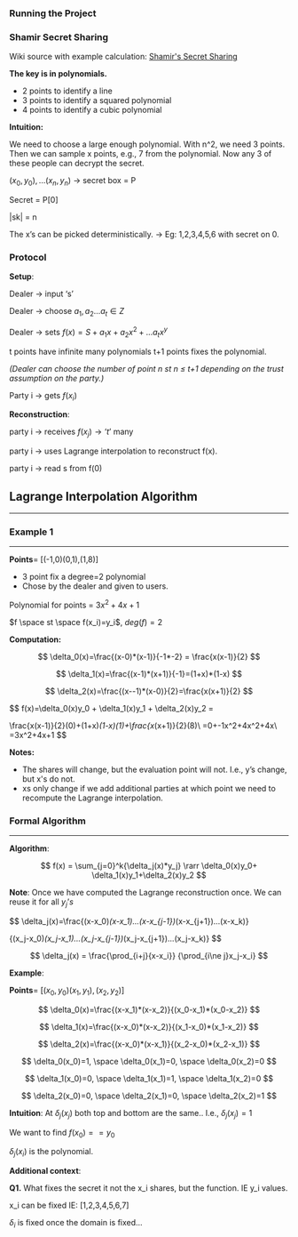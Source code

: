 
### Running the Project


### **Shamir Secret Sharing**

Wiki source with example calculation: [Shamir's Secret Sharing](https://en.wikipedia.org/wiki/Shamir%27s_secret_sharing)

**The key is in polynomials.**

- 2 points to identify a line
- 3 points to identify a squared polynomial
- 4 points to identify a cubic polynomial

**Intuition:**

We need to choose a large enough polynomial. With n^2, we need 3 points. Then we can sample x points, e.g., 7 from the polynomial. Now any 3 of these people can decrypt the secret.

$(x_0, y_0), … (x_n, y_n)$ → secret box = P

Secret = P[0]

|sk| = n

The x’s can be picked deterministically. → Eg: 1,2,3,4,5,6 with secret on 0.

### Protocol

**Setup**:

Dealer → input ‘s’

Dealer → choose $a_1,a_2…a_t \in Z$

Dealer → sets $f(x) = S+a_1x + a_2x^2+…a_t x^y$

t points have infinite many polynomials t+1 points fixes the polynomial.

*(Dealer can choose the number of point n st n ≤ t+1 depending on the trust assumption on the party.)*

Party i → gets $f(x_i)$

**Reconstruction**:

party i →  receives $f(x_j) → ‘t’$ many 

party i → uses Lagrange interpolation to reconstruct f(x).

party i → read s from f(0)

## Lagrange Interpolation Algorithm

---

### Example 1

---

**Points**= [(-1,0)(0,1),(1,8)]

- 3 point fix a degree=2 polynomial
- Chose by the dealer and given to users.

Polynomial for points = $3x^2+4x+1$

$f \space st \space f(x_i)=y_i$, $deg(f)=2$

**Computation:**

$$
\delta_0(x)=\frac{(x-0)*(x-1)}{-1*-2} = \frac{x(x-1)}{2}
$$

$$
\delta_1(x)=\frac{(x-1)*(x+1)}{-1}=(1+x)*(1-x)
$$

$$
\delta_2(x)=\frac{(x--1)*(x-0)}{2}=\frac{x(x+1)}{2}
$$

$$
f(x)=\delta_0(x)y_0 + \delta_1(x)y_1 + \delta_2(x)y_2 =

\frac{x(x-1)}{2}(0)+(1+x)*(1-x)(1)+\frac{x*(x+1)}{2}(8)\\
=0+-1x^2+4x^2+4x\\
=3x^2+4x+1
$$

**Notes:**

- The shares will change, but the evaluation point will not. I.e., y’s change, but x's do not.
- xs only change if we add additional parties at which point we need to recompute the Lagrange interpolation.

### Formal Algorithm

---

**Algorithm**:

$$
f(x) = \sum_{j=0}^k{\delta_j(x)*y_j} \rarr \delta_0(x)y_0+ \delta_1(x)y_1+\delta_2(x)y_2
$$

**Note**: Once we have computed the Lagrange reconstruction once. We can reuse it for all $y_j’s$

$$
\delta_j(x)=\frac{(x-x_0)*(x-x_1)...(x-x_{j-1})*(x-x_{j+1})...(x-x_k)}

{(x_j-x_0)*(x_j-x_1)...(x_j-x_{j-1})*(x_j-x_{j+1})...(x_j-x_k)}
$$

$$
\delta_j(x) = \frac{\prod_{i+j}{x-x_i}}
{\prod_{i\ne j}x_j-x_i}
$$

**Example**:

**Points**= $[(x_0,y_0)(x_1,y_1),(x_2,y_2)]$

$$
\delta_0(x)=\frac{(x-x_1)*(x-x_2)}{(x_0-x_1)*(x_0-x_2)}
$$

$$
\delta_1(x)=\frac{(x-x_0)*(x-x_2)}{(x_1-x_0)*(x_1-x_2)}
$$

$$
\delta_2(x)=\frac{(x-x_0)*(x-x_1)}{(x_2-x_0)*(x_2-x_1)}
$$

$$
\delta_0(x_0)=1, \space \delta_0(x_1)=0, \space \delta_0(x_2)=0
$$

$$
\delta_1(x_0)=0, \space \delta_1(x_1)=1, \space \delta_1(x_2)=0
$$

$$
\delta_2(x_0)=0, \space \delta_2(x_1)=0, \space \delta_2(x_2)=1
$$

**Intuition**: At $\delta_j(x_j)$ both top and bottom are the same.. I.e., $\delta_j(x_j)=1$

We want to find $f(x_0) == y_0$

$\delta_j(x_i)$ is the polynomial.

**Additional context**:

**Q1.** What fixes the secret it not the x_i shares, but the function. IE y_i values.

x_i can be fixed IE: [1,2,3,4,5,6,7]

$\delta_i$ is fixed once the domain is fixed…
